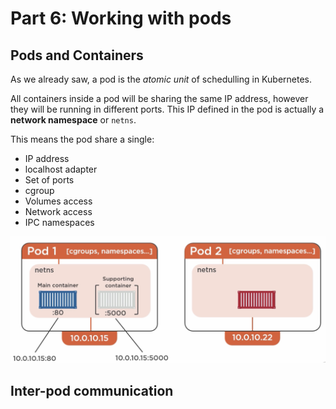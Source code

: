 # Part 6: Working with pods

## Pods and Containers

As we already saw, a pod is the _atomic unit_ of schedulling in Kubernetes.

All containers inside a pod will be sharing the same IP address, however they will be running in different ports. This IP defined in the pod is actually a __network namespace__ or `netns`.

This means the pod share a single:
- IP address
- localhost adapter
- Set of ports
- cgroup
- Volumes access
- Network access
- IPC namespaces

![Pod and Containers](./images/pod-and-containers.png)
<br/>

## Inter-pod communication

